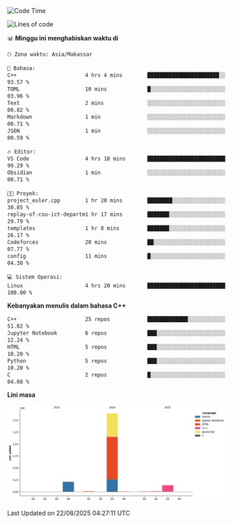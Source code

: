<!--START_SECTION:waka-->
![Code Time](http://img.shields.io/badge/Code%20Time-405%20hrs%2050%20mins-blue)

![Lines of code](https://img.shields.io/badge/Sejak%20Hello%20World%20aku%20telah%20menulis-2.0%20million%20baris%20kode-blue)

📊 **Minggu ini menghabiskan waktu di** 

```text
🕑︎ Zona waktu: Asia/Makassar

💬 Bahasa: 
C++                      4 hrs 4 mins        ███████████████████████░░   93.57 % 
TOML                     10 mins             █░░░░░░░░░░░░░░░░░░░░░░░░   03.96 % 
Text                     2 mins              ░░░░░░░░░░░░░░░░░░░░░░░░░   00.82 % 
Markdown                 1 min               ░░░░░░░░░░░░░░░░░░░░░░░░░   00.71 % 
JSON                     1 min               ░░░░░░░░░░░░░░░░░░░░░░░░░   00.59 % 

🔥 Editor: 
VS Code                  4 hrs 18 mins       █████████████████████████   99.29 % 
Obsidian                 1 min               ░░░░░░░░░░░░░░░░░░░░░░░░░   00.71 % 

🐱‍💻 Proyek: 
project_euler.cpp        1 hr 20 mins        ████████░░░░░░░░░░░░░░░░░   30.85 % 
replay-of-cou-ict-departm1 hr 17 mins        ███████░░░░░░░░░░░░░░░░░░   29.79 % 
templates                1 hr 8 mins         ███████░░░░░░░░░░░░░░░░░░   26.17 % 
Codeforces               20 mins             ██░░░░░░░░░░░░░░░░░░░░░░░   07.77 % 
config                   11 mins             █░░░░░░░░░░░░░░░░░░░░░░░░   04.30 % 

💻 Sistem Operasi: 
Linux                    4 hrs 20 mins       █████████████████████████   100.00 % 
```

**Kebanyakan menulis dalam bahasa C++** 

```text
C++                      25 repos            █████████████░░░░░░░░░░░░   51.02 % 
Jupyter Notebook         6 repos             ███░░░░░░░░░░░░░░░░░░░░░░   12.24 % 
HTML                     5 repos             ███░░░░░░░░░░░░░░░░░░░░░░   10.20 % 
Python                   5 repos             ███░░░░░░░░░░░░░░░░░░░░░░   10.20 % 
C                        2 repos             █░░░░░░░░░░░░░░░░░░░░░░░░   04.08 % 
```



**Lini masa**

![Lines of Code chart](https://raw.githubusercontent.com/yusuf601/yusuf601/main/assets/bar_graph.png)


 Last Updated on 22/08/2025 04:27:11 UTC
<!--END_SECTION:waka-->


